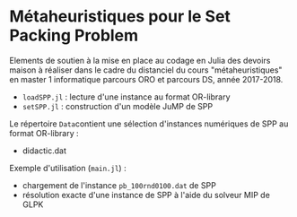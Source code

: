 # Métaheuristiques pour le Set Packing Problem

Elements de soutien à la mise en place au codage en Julia des devoirs maison à réaliser dans le cadre du distanciel du cours "métaheuristiques" en master 1 informatique parcours ORO et parcours DS, année 2017-2018.

- `loadSPP.jl` : lecture d'une instance au format OR-library
- `setSPP.jl` : construction d'un modèle JuMP de SPP

Le répertoire `Data`contient une sélection d'instances numériques de SPP au format OR-library :
- didactic.dat

Exemple d'utilisation (`main.jl`) :
- chargement de l'instance `pb_100rnd0100.dat` de SPP
- résolution exacte d'une instance de SPP à l'aide du solveur MIP de GLPK
